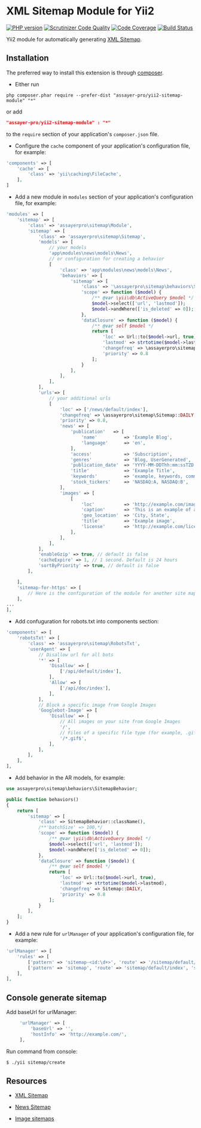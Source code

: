 XML Sitemap Module for Yii2
==========================

[![PHP version](https://badge.fury.io/ph/assayer-pro%2Fyii2-sitemap-module.svg)](http://badge.fury.io/ph/assayer-pro%2Fyii2-sitemap-module)
[![Scrutinizer Code Quality](https://scrutinizer-ci.com/g/assayer-pro/yii2-sitemap-module/badges/quality-score.png?b=master)](https://scrutinizer-ci.com/g/assayer-pro/yii2-sitemap-module/?branch=master)
[![Code Coverage](https://scrutinizer-ci.com/g/assayer-pro/yii2-sitemap-module/badges/coverage.png?b=master)](https://scrutinizer-ci.com/g/assayer-pro/yii2-sitemap-module/?branch=master)
[![Build Status](https://scrutinizer-ci.com/g/assayer-pro/yii2-sitemap-module/badges/build.png?b=master)](https://scrutinizer-ci.com/g/assayer-pro/yii2-sitemap-module/build-status/master)

Yii2 module for automatically generating [XML Sitemap](http://www.sitemaps.org/protocol.html).

Installation
------------
The preferred way to install this extension is through [composer](http://getcomposer.org/download/).

* Either run

```
php composer.phar require --prefer-dist "assayer-pro/yii2-sitemap-module" "*"
```

or add

```json
"assayer-pro/yii2-sitemap-module" : "*"
```

to the `require` section of your application's `composer.json` file.

* Configure the `cache` component of your application's configuration file, for example:

```php
'components' => [
    'cache' => [
        'class' => 'yii\caching\FileCache',
    ],
]
```

* Add a new module in `modules` section of your application's configuration file, for example:

```php
'modules' => [
    'sitemap' => [
        'class' => 'assayerpro\sitemap\Module',
        'sitemap' => [
            'class' => 'assayerpro\sitemap\Sitemap',
            'models' => [
                // your models
                'app\modules\news\models\News',
                // or configuration for creating a behavior
                [
                    'class' => 'app\modules\news\models\News',
                    'behaviors' => [
                        'sitemap' => [
                            'class' => '\assayerpro\sitemap\behaviors\SitemapBehavior',
                            'scope' => function ($model) {
                                /** @var \yii\db\ActiveQuery $model */
                                $model->select(['url', 'lastmod']);
                                $model->andWhere(['is_deleted' => 0]);
                            },
                            'dataClosure' => function ($model) {
                                /** @var self $model */
                                return [
                                    'loc' => Url::to($model->url, true),
                                    'lastmod' => strtotime($model->lastmod),
                                    'changefreq' => \assayerpro\sitemap\Sitemap::DAILY,
                                    'priority' => 0.8
                                ];
                            }
                        ],
                    ],
                ],
            ],
            'urls'=> [
                // your additional urls
                [
                    'loc' => ['/news/default/index'],
                    'changefreq' => \assayerpro\sitemap\Sitemap::DAILY,
                    'priority' => 0.8,
                    'news' => [
                        'publication'   => [
                            'name'          => 'Example Blog',
                            'language'      => 'en',
                        ],
                        'access'            => 'Subscription',
                        'genres'            => 'Blog, UserGenerated',
                        'publication_date'  => 'YYYY-MM-DDThh:mm:ssTZD',
                        'title'             => 'Example Title',
                        'keywords'          => 'example, keywords, comma-separated',
                        'stock_tickers'     => 'NASDAQ:A, NASDAQ:B',
                    ],
                    'images' => [
                        [
                            'loc'           => 'http://example.com/image.jpg',
                            'caption'       => 'This is an example of a caption of an image',
                            'geo_location'  => 'City, State',
                            'title'         => 'Example image',
                            'license'       => 'http://example.com/license',
                        ],
                    ],
                ],
            ],
            'enableGzip' => true, // default is false
            'cacheExpire' => 1, // 1 second. Default is 24 hours
            'sortByPriority' => true, // default is false
        ],

    ],
    'sitemap-for-https' => [
        // Here is the configuration of the module for another site map
    ],
...
],
```

* Add confuguration for robots.txt into components section:

```php
'components' => [
    'robotsTxt' => [
        'class' => 'assayerpro\sitemap\RobotsTxt',
        'userAgent' => [
            // Disallow url for all bots
            '*' => [
                'Disallow' => [
                    ['/api/default/index'],
                ],
                'Allow' => [
                    ['/api/doc/index'],
                ],
            ],
            // Block a specific image from Google Images
            'Googlebot-Image' => [
                'Disallow' => [
                    // All images on your site from Google Images
                    '/',
                    // Files of a specific file type (for example, .gif)
                    '/*.gif$',
                ],
            ],
        ],
    ],
],
```

* Add behavior in the AR models, for example:

```php
use assayerpro\sitemap\behaviors\SitemapBehavior;

public function behaviors()
{
    return [
        'sitemap' => [
            'class' => SitemapBehavior::className(),
            /**'batchSize' => 100,*/
            'scope' => function ($model) {
                /** @var \yii\db\ActiveQuery $model */
                $model->select(['url', 'lastmod']);
                $model->andWhere(['is_deleted' => 0]);
            },
            'dataClosure' => function ($model) {
                /** @var self $model */
                return [
                    'loc' => Url::to($model->url, true),
                    'lastmod' => strtotime($model->lastmod),
                    'changefreq' => Sitemap::DAILY,
                    'priority' => 0.8
                ];
            }
        ],
    ];
}
```

* Add a new rule for `urlManager` of your application's configuration file, for example:

```php
'urlManager' => [
    'rules' => [
        ['pattern' => 'sitemap-<id:\d+>', 'route' => '/sitemap/default/index', 'suffix' => '.xml'],
        ['pattern' => 'sitemap', 'route' => 'sitemap/default/index', 'suffix' => '.xml'],
    ],
],
```
Console generate sitemap
------------------------

Add baseUrl for urlManager:
```php
     'urlManager' => [
         'baseUrl' => '',
         'hostInfo' => 'http://example.com/',
     ],
```

Run command from console:
```sh
$ ./yii sitemap/create
```

Resources
---------
* [XML Sitemap](http://www.sitemaps.org/protocol.html)

* [News Sitemap](https://support.google.com/news/publisher/answer/74288?hl=en)

* [Image sitemaps](https://support.google.com/webmasters/answer/178636?hl=en)
